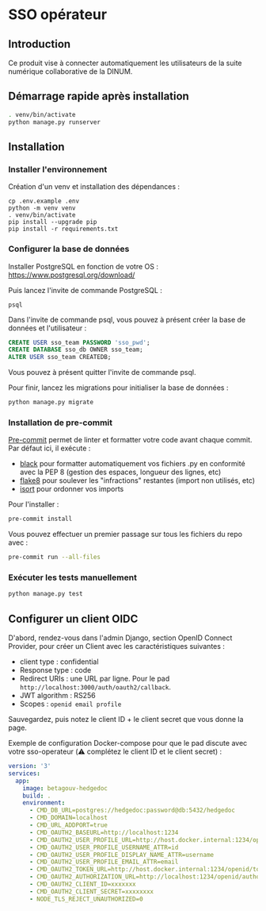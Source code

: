 # SSO opérateur

## Introduction

Ce produit vise à connecter automatiquement les utilisateurs de la suite numérique collaborative de la DINUM.

## Démarrage rapide après installation

```bash
. venv/bin/activate
python manage.py runserver
```

## Installation

### Installer l'environnement

Création d'un venv et installation des dépendances : 

```
cp .env.example .env
python -m venv venv 
. venv/bin/activate
pip install --upgrade pip
pip install -r requirements.txt
```

### Configurer la base de données

Installer PostgreSQL en fonction de votre OS : https://www.postgresql.org/download/

Puis lancez l'invite de commande PostgreSQL :

```
psql
```

Dans l'invite de commande psql, vous pouvez à présent créer la base de données et l'utilisateur :

```sql
CREATE USER sso_team PASSWORD 'sso_pwd';
CREATE DATABASE sso_db OWNER sso_team;
ALTER USER sso_team CREATEDB;
```

Vous pouvez à présent quitter l'invite de commande psql.

Pour finir, lancez les migrations pour initialiser la base de données :

```bash
python manage.py migrate
```

### Installation de pre-commit

[Pre-commit](https://pre-commit.com/) permet de linter et formatter votre code avant chaque commit. Par défaut ici, il exécute :

- [black](https://github.com/psf/black) pour formatter automatiquement vos fichiers .py en conformité avec la PEP 8 (gestion des espaces, longueur des lignes, etc)
- [flake8](https://github.com/pycqa/flake8) pour soulever les "infractions" restantes (import non utilisés, etc)
- [isort](https://github.com/pycqa/isort) pour ordonner vos imports

Pour l'installer :

```bash
pre-commit install
```

Vous pouvez effectuer un premier passage sur tous les fichiers du repo avec :

```bash
pre-commit run --all-files
```

### Exécuter les tests manuellement

```bash
python manage.py test
```

## Configurer un client OIDC

D'abord, rendez-vous dans l'admin Django, section OpenID Connect Provider, pour créer un Client avec les caractéristiques suivantes : 

- client type : confidential
- Response type : code
- Redirect URIs : une URL par ligne. Pour le pad `http://localhost:3000/auth/oauth2/callback`.
- JWT algorithm : RS256
- Scopes : `openid email profile`

Sauvegardez, puis notez le client ID + le client secret que vous donne la page.

Exemple de configuration Docker-compose pour que le pad discute avec votre sso-operateur (:warning: complétez le client ID et le client secret) : 

```yaml
version: '3'
services:
  app:
    image: betagouv-hedgedoc
    build: .
    environment:
      - CMD_DB_URL=postgres://hedgedoc:password@db:5432/hedgedoc
      - CMD_DOMAIN=localhost
      - CMD_URL_ADDPORT=true
      - CMD_OAUTH2_BASEURL=http://localhost:1234
      - CMD_OAUTH2_USER_PROFILE_URL=http://host.docker.internal:1234/openid/userinfo
      - CMD_OAUTH2_USER_PROFILE_USERNAME_ATTR=id
      - CMD_OAUTH2_USER_PROFILE_DISPLAY_NAME_ATTR=username
      - CMD_OAUTH2_USER_PROFILE_EMAIL_ATTR=email
      - CMD_OAUTH2_TOKEN_URL=http://host.docker.internal:1234/openid/token
      - CMD_OAUTH2_AUTHORIZATION_URL=http://localhost:1234/openid/authorize
      - CMD_OAUTH2_CLIENT_ID=xxxxxxx
      - CMD_OAUTH2_CLIENT_SECRET=xxxxxxxx
      - NODE_TLS_REJECT_UNAUTHORIZED=0
```
